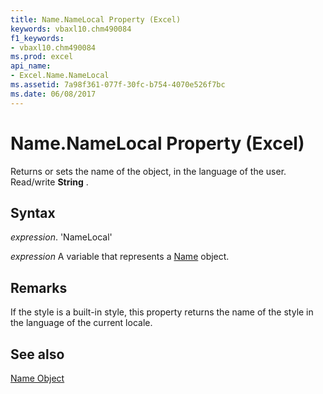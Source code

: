 ```yaml
---
title: Name.NameLocal Property (Excel)
keywords: vbaxl10.chm490084
f1_keywords:
- vbaxl10.chm490084
ms.prod: excel
api_name:
- Excel.Name.NameLocal
ms.assetid: 7a98f361-077f-30fc-b754-4070e526f7bc
ms.date: 06/08/2017
---
```



# Name.NameLocal Property (Excel)

Returns or sets the name of the object, in the language of the user. Read/write  **String** .


## Syntax

 _expression_. 'NameLocal'

 _expression_ A variable that represents a [Name](./Excel.Name.md) object.


## Remarks

If the style is a built-in style, this property returns the name of the style in the language of the current locale.


## See also


[Name Object](Excel.Name.md)

